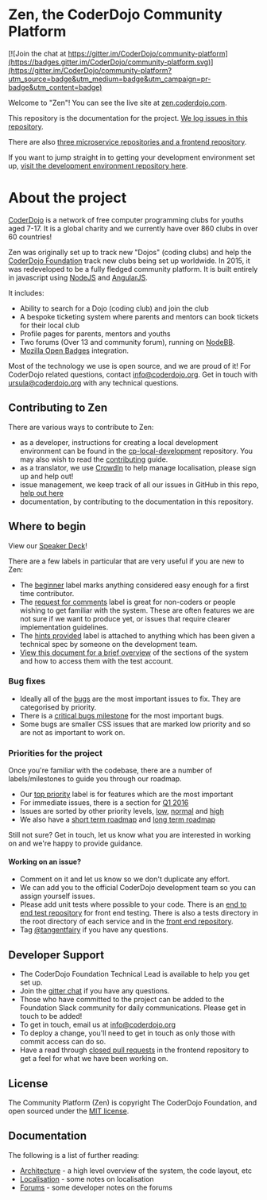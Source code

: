 # Zen, the CoderDojo Community Platform

[![Join the chat at https://gitter.im/CoderDojo/community-platform](https://badges.gitter.im/CoderDojo/community-platform.svg)](https://gitter.im/CoderDojo/community-platform?utm_source=badge&utm_medium=badge&utm_campaign=pr-badge&utm_content=badge)

Welcome to "Zen"! You can see the live site at [zen.coderdojo.com](https://zen.coderdojo.com).

This repository is the documentation for the project. [We log issues in this repository](https://github.com/CoderDojo/community-platform/issues).

There are also [three microservice repositories and a frontend repository](https://github.com/CoderDojo/community-platform/blob/master/architecture.md).

If you want to jump straight in to getting your development environment set up, [visit the development environment repository here](https://github.com/CoderDojo/cp-local-development).

# About the project

[CoderDojo](coderdojo.com) is a network of free computer programming clubs for youths aged 7-17. It is a global charity and we currently have over 860 clubs in over 60 countries!

Zen was originally set up to track new "Dojos" (coding clubs) and help the [CoderDojo Foundation](https://coderdojo.com/about/coderdojo-foundation/) track new clubs being set up worldwide.
In 2015, it was redeveloped to be a fully fledged community platform. It is built entirely in javascript using [NodeJS](https://nodejs.org/) and [AngularJS](https://angularjs.org/).

It includes:
- Ability to search for a Dojo (coding club) and join the club
- A bespoke ticketing system where parents and mentors can book tickets for their local club
- Profile pages for parents, mentors and youths
- Two forums (Over 13 and community forum), running on [NodeBB](https://nodebb.org/).
- [Mozilla Open Badges](http://openbadges.org/) integration.

Most of the technology we use is open source, and we are proud of it! For CoderDojo related questions, contact info@coderdojo.org.
Get in touch with ursula@coderdojo.org with any technical questions.

## Contributing to Zen

There are various ways to contribute to Zen:

* as a developer, instructions for creating a local development environment can be found in the [cp-local-development](https://github.com/CoderDojo/cp-local-development) repository. You may also wish to read the [contributing](CONTRIBUTING.md) guide.
* as a translator, we use [CrowdIn](https://crowdin.com/project/zen-community-platform) to help manage localisation, please sign up and help out!
* issue management, we keep track of all our issues in GitHub in this repo, [help out here](https://github.com/CoderDojo/community-platform/issues)
* documentation, by contributing to the documentation in this repository.

## Where to begin

View our [Speaker Deck](https://speakerdeck.com/helloworldfoundation/contributing-to-zen-the-coderdojo-open-source-community-platform)!

There are a few labels in particular that are very useful if you are new to Zen:
* The [beginner](https://github.com/CoderDojo/community-platform/labels/beginner) label marks anything considered easy enough for a first time contributor. 
* The [request for comments](https://github.com/CoderDojo/community-platform/labels/request%20for%20comments) label is great for non-coders or people wishing to get familiar with the system. These are often features we are not sure if we want to produce yet, or issues that require clearer implementation guidelines.
* The [hints provided](https://github.com/CoderDojo/community-platform/labels/hints%20provided) label is attached to anything which has been given a technical spec by someone on the development team.
* [View this document for a brief overview](https://github.com/CoderDojo/community-platform/blob/master/creating-test-data.md) of the sections of the system and how to access them with the test account.

### Bug fixes

* Ideally all of the [bugs](https://github.com/CoderDojo/community-platform/labels/bug) are the most important issues to fix. They are categorised by priority. 
* There is a [critical bugs milestone](https://github.com/CoderDojo/community-platform/milestones/Critical%20bugs) for the most important bugs.
* Some bugs are smaller CSS issues that are marked low priority and so are not as important to work on. 

### Priorities for the project

Once you're familiar with the codebase, there are a number of labels/milestones to guide you through our roadmap.
- Our [top priority](https://github.com/CoderDojo/community-platform/labels/top%20priority) label is for features which are the most important
- For immediate issues, there is a section for [Q1 2016](https://github.com/CoderDojo/community-platform/milestones/2016%20Q1)
- Issues are sorted by other priority levels, [low](https://github.com/CoderDojo/community-platform/labels/low%20priority), [normal](https://github.com/CoderDojo/community-platform/labels/normal%20priority) and [high](https://github.com/CoderDojo/community-platform/labels/high%20priority)
- We also have a [short term roadmap](https://github.com/CoderDojo/community-platform/milestones/Short%20term%20roadmap) and [long term roadmap](https://github.com/CoderDojo/community-platform/milestones/Long%20term%20roadmap)

Still not sure? Get in touch, let us know what you are interested in working on and we're happy to provide guidance.

#### Working on an issue?

- Comment on it and let us know so we don't duplicate any effort.
- We can add you to the official CoderDojo development team so you can assign yourself issues. 
- Please add unit tests where possible to your code. There is an [end to end test repository](https://github.com/CoderDojo/cp-e2e-tests) for front end testing. There is also a tests directory in the root directory of each service and in the [front end repository](https://github.com/CoderDojo/cp-zen-platform/tree/master/test).
- Tag [@tangentfairy](https://github.com/tangentfairy) if you have any questions.

## Developer Support

* The CoderDojo Foundation Technical Lead is available to help you get set up.
* Join the [gitter chat](https://gitter.im/CoderDojo/community-platform) if you have any questions.
* Those who have committed to the project can be added to the Foundation Slack community for daily communications. Please get in touch to be added! 
* To get in touch, email us at info@coderdojo.org
* To deploy a change, you'll need to get in touch as only those with commit access can do so. 
* Have a read through [closed pull requests](https://github.com/CoderDojo/cp-zen-platform/pulls?q=is%3Apr+is%3Aclosed) in the frontend repository to get a feel for what we have been working on.

## License

The Community Platform (Zen) is copyright The CoderDojo Foundation, and open sourced under the [MIT license](LICENSE.md).

## Documentation

The following is a list of further reading:

* [Architecture](architecture.md) - a high level overview of the system, the code layout, etc
* [Localisation](localisation.md) - some notes on localisation
* [Forums](forums.md) - some developer notes on the forums
